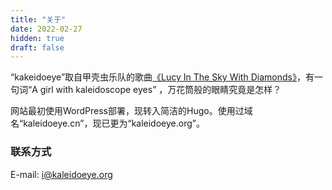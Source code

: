 ```yaml
---
title: "关于"
date: 2022-02-27
hidden: true
draft: false
---
```


“kakeidoeye”取自甲壳虫乐队的歌曲[《Lucy In The Sky With Diamonds》](https://baike.baidu.com/item/Lucy%20in%20the%20sky%20with%20diamonds/415404)，有一句词“A girl with kaleidoscope eyes” ，万花筒般的眼睛究竟是怎样？

网站最初使用WordPress部署，现转入简洁的Hugo。使用过域名“kaleidoeye.cn”，现已更为“kaleidoeye.org”。

### 联系方式
E-mail: [i@kaleidoeye.org](mailto:i@kaleidoeye.org)